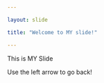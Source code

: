```yaml
---

layout: slide

title: "Welcome to MY slide!"

---
```


This is MY Slide



Use the left arrow to go back!
